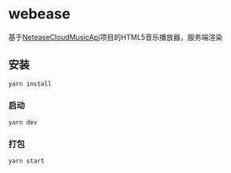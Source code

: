 # webease

基于[NeteaseCloudMusicApi](https://binaryify.github.io/NeteaseCloudMusicApi/#/ )项目的HTML5音乐播放器，服务端渲染

## 安装
```
yarn install
```

### 启动
```
yarn dev
```

### 打包
```
yarn start
```
